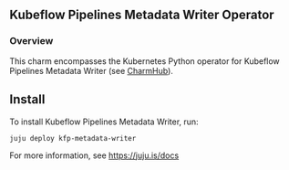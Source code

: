 ## Kubeflow Pipelines Metadata Writer Operator

### Overview
This charm encompasses the Kubernetes Python operator for Kubeflow Pipelines
Metadata Writer (see [CharmHub](https://charmhub.io/?q=kfp-metadata-writer)).

## Install

To install Kubeflow Pipelines Metadata Writer, run:

    juju deploy kfp-metadata-writer

For more information, see https://juju.is/docs
